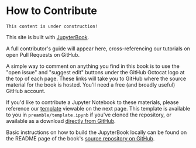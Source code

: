 # How to Contribute

```{note}
This content is under construction!
```

This site is built with [JupyterBook](https://jupyterbook.org).

A full contributor's guide will appear here, cross-referencing our tutorials on open Pull Requests on GitHub.

A simple way to comment on anything you find in this book is to use the "open issue" and "suggest edit" buttons under the GitHub Octocat logo at the top of each page. These links will take you to GitHub where the source material for the book is hosted. You'll need a free (and broadly useful) GitHub account.

If you'd like to contribute a Jupyter Notebook to these materials, please reference our [template](template) viewable on the next page. This template is available to you in `preamble/template.ipynb` if you've cloned the repository, or available as a download [directly from GitHub](https://github.com/ProjectPythia/pythia-foundations/raw/main/preamble/template.ipynb).

Basic instructions on how to build the JupyterBook locally can be found on the README page of the book's [source repository on GitHub](https://github.com/ProjectPythia/pythia-foundations).
